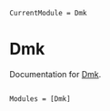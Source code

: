 ```@meta
CurrentModule = Dmk
```

# Dmk

Documentation for [Dmk](https://github.com/tbetcke/Dmk.jl).

```@index
```

```@autodocs
Modules = [Dmk]
```
